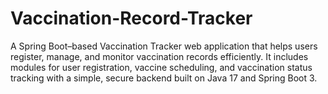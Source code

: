 # Vaccination-Record-Tracker
A Spring Boot–based Vaccination Tracker web application that helps users register, manage, and monitor vaccination records efficiently. It includes modules for user registration, vaccine scheduling, and vaccination status tracking with a simple, secure backend built on Java 17 and Spring Boot 3.
